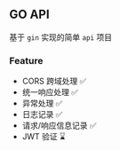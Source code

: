 ## GO API

基于 `gin` 实现的简单 `api` 项目

### Feature

* CORS 跨域处理 ✅
* 统一响应处理 ✅
* 异常处理 ✅
* 日志记录 ✅
* 请求/响应信息记录 ✅
* JWT 验证 ⌛️